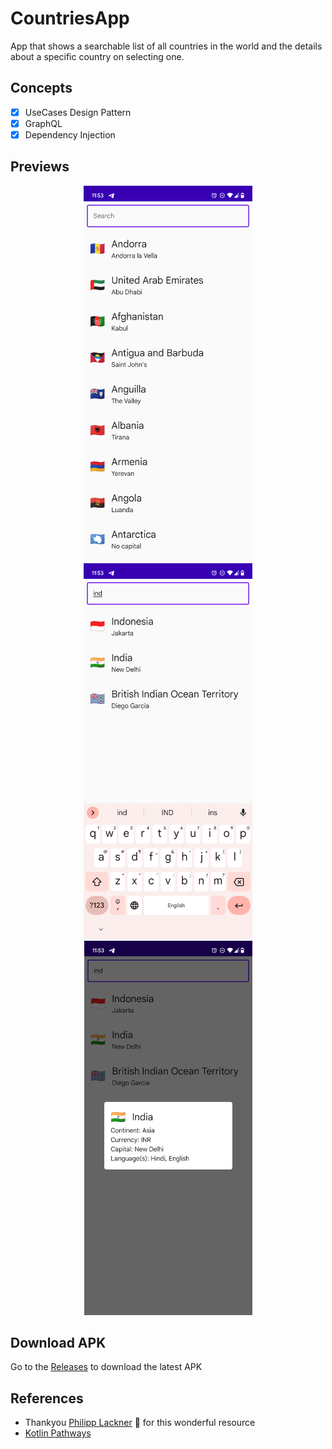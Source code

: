 # CountriesApp
App that shows a searchable list of all countries in the world and the details about a specific country on selecting one.

## Concepts
- [x] UseCases Design Pattern
- [x] GraphQL
- [x] Dependency Injection

## Previews
<p align="center">
<img src="previews/ss (1).png" alt="drawing" width="270px" />
<img src="previews/ss (2).png" alt="drawing" width="270px" />
<img src="previews/ss (3).png" alt="drawing" width="269px" /><br>
</p>

## Download APK
Go to the [Releases](https://github.com/nijuyonkadesu/GraphQlCountriesApp/releases) to download the latest APK

## References
- Thankyou [Philipp Lackner](https://www.youtube.com/@PhilippLackner) 💌 for this wonderful resource
- [Kotlin Pathways](https://developer.android.com/courses)
